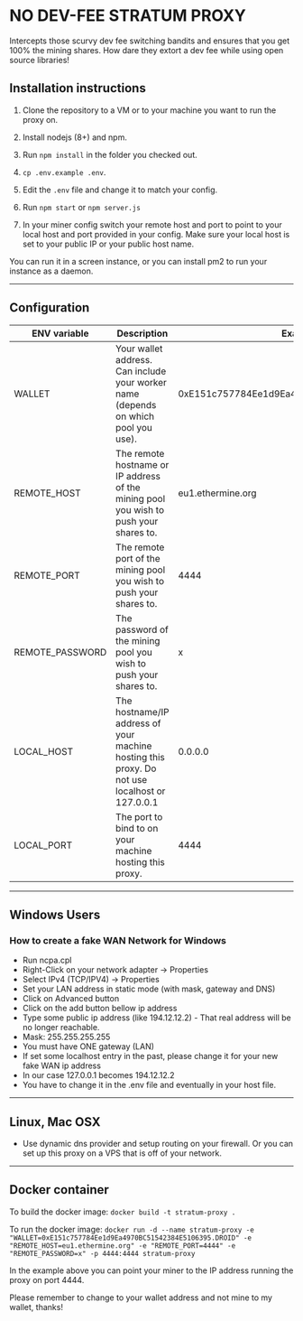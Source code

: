 # NO DEV-FEE STRATUM PROXY

Intercepts those scurvy dev fee switching bandits and ensures that you get 100% the mining shares. How dare they extort a dev fee while using open source libraries!

## Installation instructions

1. Clone the repository to a VM or to your machine you want to run the proxy on.

2. Install nodejs (8+) and npm.

3. Run `npm install` in the folder you checked out.

4. `cp .env.example .env`.

5. Edit the `.env` file and change it to match your config.

6. Run `npm start` or `npm server.js`

7. In your miner config switch your remote host and port to point to your local host and port provided in your config. Make sure your local host is set to your public IP or your public host name.

You can run it in a screen instance, or you can install pm2 to run your instance as a daemon.

---

## Configuration

| ENV variable | Description | Example Value |
|--|--|--|
| WALLET | Your wallet address. Can include your worker name (depends on which pool you use). | 0xE151c757784Ee1d9Ea4970BC51542384E5106395.DROID |
| REMOTE_HOST | The remote hostname or IP address of the mining pool you wish to push your shares to. | eu1.ethermine.org |
| REMOTE_PORT | The remote port of the mining pool you wish to push your shares to. | 4444 |
| REMOTE_PASSWORD | The password of the mining pool you wish to push your shares to. | x |
| LOCAL_HOST | The hostname/IP address of your machine hosting this proxy. Do not use localhost or 127.0.0.1 | 0.0.0.0 |
| LOCAL_PORT | The port to bind to on your machine hosting this proxy. | 4444 |

----

## Windows Users

### How to create a fake WAN Network for Windows

* Run ncpa.cpl
* Right-Click on your network adapter -> Properties
* Select IPv4 (TCP/IPV4) -> Properties
* Set your LAN address in static mode (with mask, gateway and DNS)
* Click on Advanced button
* Click on the add button bellow ip address
* Type some public ip address (like 194.12.12.2) - That real address will be no longer reachable.
* Mask: 255.255.255.255
* You must have ONE gateway (LAN)
* If set some localhost entry in the past, please change it for your new fake WAN ip address
* In our case 127.0.0.1 becomes 194.12.12.2
* You have to change it in the .env file and eventually in your host file.

---

## Linux, Mac OSX

* Use dynamic dns provider and setup routing on your firewall. Or you can set up this proxy on a VPS that is off of your network.

---

## Docker container


To build the docker image: `docker build -t stratum-proxy .`

To run the docker image: `docker run -d --name stratum-proxy -e "WALLET=0xE151c757784Ee1d9Ea4970BC51542384E5106395.DROID" -e "REMOTE_HOST=eu1.ethermine.org" -e "REMOTE_PORT=4444" -e "REMOTE_PASSWORD=x" -p 4444:4444 stratum-proxy`

In the example above you can point your miner to the IP address running the proxy on port 4444.

Please remember to change to your wallet address and not mine to my wallet, thanks!
